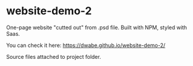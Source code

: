 # website-demo-2

One-page website "cutted out" from .psd file. Built with NPM, styled with Saas.

You can check it here: https://dwabe.github.io/website-demo-2/

Source files attached to project folder.

